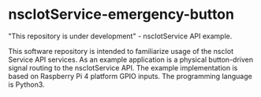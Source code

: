 # nscIotService-emergency-button
"This repository is under development" - nscIotService API example.

This software repository is intended to familiarize usage of the nscIot Service API services. As an example application is a physical button-driven signal routing to the nscIotService API. The example implementation is based on Raspberry Pi 4 platform GPIO inputs. The programming language is Python3. 
